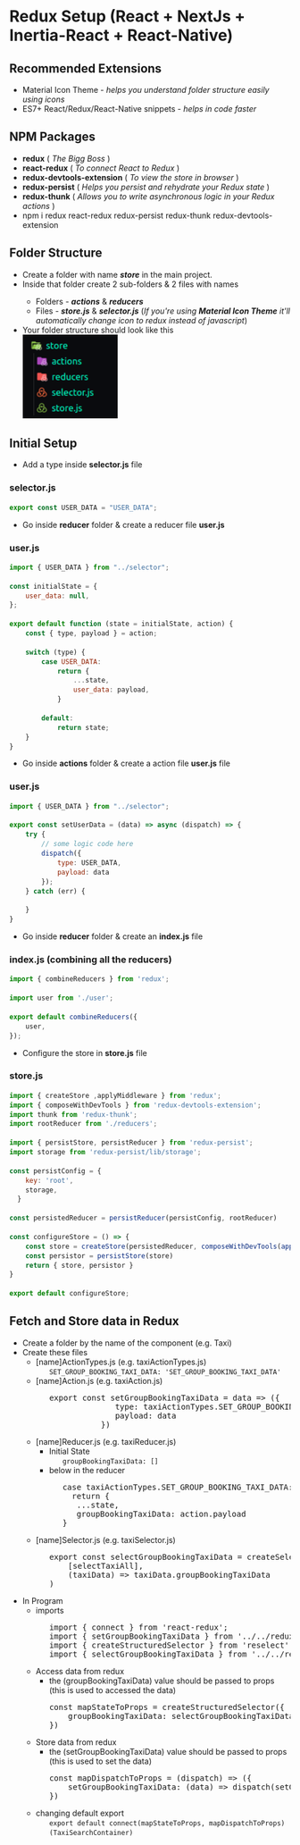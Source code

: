 # Redux Setup (React + NextJs + Inertia-React + React-Native)
## Recommended Extensions
<ul>
  <li>Material Icon Theme - <i>helps you understand folder structure easily using icons</i></li>
  <li>ES7+ React/Redux/React-Native snippets - <i>helps in code faster</i></li>
</ul>

## NPM Packages
<ul>
  <li><b>redux</b> ( <i>The Bigg Boss</i> )</li>
  <li><b>react-redux</b> ( <i>To connect React to Redux</i> )</li>
  <li><b>redux-devtools-extension</b> ( <i>To view the store in browser</i> )</li>
  <li><b>redux-persist</b> ( <i>Helps you persist and rehydrate your Redux state</i> )</li>
  <li><b>redux-thunk</b> ( <i>Allows you to write asynchronous logic in your Redux actions</i> )</li>
  <li>npm i redux react-redux redux-persist redux-thunk redux-devtools-extension</li>
</ul>

## Folder Structure
<ul>
  <li>Create a folder with name <b><i>store</i></b> in the main project.</li>
  <li>Inside that folder create 2 sub-folders & 2 files with names </li>
  <ul>
    <li>Folders - <b><i>actions</i></b> & <b><i>reducers</i></b></li>
    <li>Files - <b><i>store.js</i></b> & <b><i>selector.js</i></b> (<i>If you're using <b>Material Icon Theme</b> it'll automatically change icon to redux instead of javascript</i>)</li>
  </ul>
  <li>
    Your folder structure should look like this <br/>
    <img height="150" src="https://github.com/AaryanShaikh/My-Stock/blob/main/redux_store_folder_structure.png" />
  </li>
</ul>

## Initial Setup
<ul>
  <li>Add a type inside <b>selector.js</b> file</li>  
</ul>

### selector.js
```javascript
export const USER_DATA = "USER_DATA";
```

<ul>
  <li>Go inside <b>reducer</b> folder & create a reducer file <b>user.js</b> </li>
</ul>

### user.js
```javascript
import { USER_DATA } from "../selector";

const initialState = {
    user_data: null,
};

export default function (state = initialState, action) {
    const { type, payload } = action;

    switch (type) {
        case USER_DATA:
            return {
                ...state,
                user_data: payload,
            }

        default:
            return state;
    }
}
```

<ul>
  <li>Go inside <b>actions</b> folder & create a action file <b>user.js</b> file </li>
</ul>

### user.js
```javascript
import { USER_DATA } from "../selector";

export const setUserData = (data) => async (dispatch) => {
    try {
        // some logic code here
        dispatch({
            type: USER_DATA,
            payload: data
        });
    } catch (err) {

    }
}
```
<ul>
  <li>Go inside <b>reducer</b> folder & create an <b>index.js</b> file </li>
</ul>

### index.js (combining all the reducers)
```javascript
import { combineReducers } from 'redux';

import user from './user';

export default combineReducers({
    user,
});  
```

<ul>
  <li>Configure the store in <b>store.js</b> file</li>  
</ul>

### store.js
```javascript
import { createStore ,applyMiddleware } from 'redux';
import { composeWithDevTools } from 'redux-devtools-extension';
import thunk from 'redux-thunk';
import rootReducer from './reducers';

import { persistStore, persistReducer } from 'redux-persist';
import storage from 'redux-persist/lib/storage';

const persistConfig = {
    key: 'root',
    storage,
  }
   
const persistedReducer = persistReducer(persistConfig, rootReducer)

const configureStore = () => {
    const store = createStore(persistedReducer, composeWithDevTools(applyMiddleware(thunk)))
    const persistor = persistStore(store)
    return { store, persistor }
}

export default configureStore;
```

## Fetch and Store data in Redux
<ul>
  <li>Create a folder by the name of the component (e.g. Taxi)</li>
  <li>Create these files
    <ul>
      <li>[name]ActionTypes.js (e.g. taxiActionTypes.js)
        <ul>
          <code>SET_GROUP_BOOKING_TAXI_DATA: 'SET_GROUP_BOOKING_TAXI_DATA'</code>
        </ul>
      </li>
      <li>[name]Action.js (e.g. taxiAction.js)
        <ul>
          <pre>export const setGroupBookingTaxiData = data => ({
              type: taxiActionTypes.SET_GROUP_BOOKING_TAXI_DATA,
              payload: data
           })</pre>
        </ul>
      </li>
      <li>[name]Reducer.js (e.g. taxiReducer.js)
        <ul>
          <li>Initial State
            <ul>
              <code>groupBookingTaxiData: [] </code>
            </ul>
          </li>
          <li>below in the reducer
            <ul>
              <pre>case taxiActionTypes.SET_GROUP_BOOKING_TAXI_DATA:
  return {
   ...state,
   groupBookingTaxiData: action.payload
}</pre>
            </ul>
          </li>
        </ul>
      </li>
      <li>[name]Selector.js (e.g. taxiSelector.js)
        <ul>
          <pre>export const selectGroupBookingTaxiData = createSelector(
    [selectTaxiAll],
    (taxiData) => taxiData.groupBookingTaxiData
)</pre>
        </ul>
      </li>
    </ul>
  </li>
  <li>In Program
    <ul>
      <li>imports
        <ul>
          <pre>import { connect } from 'react-redux';
import { setGroupBookingTaxiData } from '../../redux/taxi/taxiAction';
import { createStructuredSelector } from 'reselect';
import { selectGroupBookingTaxiData } from '../../redux/taxi/taxiSelector';</pre>
        </ul>
      </li>
      <li>Access data from redux
        <ul>
          <li>the (groupBookingTaxiData) value should be passed to props (this is used to accessed the data)</li>
          <pre>const mapStateToProps = createStructuredSelector({
    groupBookingTaxiData: selectGroupBookingTaxiData
})</pre>
        </ul>
      </li>
      <li>Store data from redux
        <ul>
          <li>the (setGroupBookingTaxiData) value should be passed to props (this is used to set the data)</li>
          <pre>const mapDispatchToProps = (dispatch) => ({
    setGroupBookingTaxiData: (data) => dispatch(setGroupBookingTaxiData(data))
})</pre>
        </ul>
      </li>
      <li>changing default export
        <ul>
          <code>export default connect(mapStateToProps, mapDispatchToProps)(TaxiSearchContainer)</code>
        </ul>
      </li>
    </ul>
  </li>
</ul>
